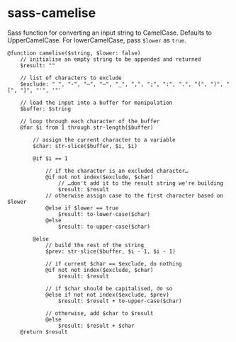 sass-camelise
=============

Sass function for converting an input string to CamelCase. Defaults to UpperCamelCase. For lowerCamelCase, pass `$lower` as `true`.

	@function camelise($string, $lower: false)
		// initialise an empty string to be appended and returned
		$result: ""
	
		// list of characters to exclude
		$exclude: " ", "-", "–", "—", "_", ",", ";", ":", ".", "(", ")", "[", "]", "'", '"'
	
		// load the input into a buffer for manipulation
		$buffer: $string
	
		// loop through each character of the buffer
		@for $i from 1 through str-length($buffer)
	
			// assign the current character to a variable
			$char: str-slice($buffer, $i, $i)
	
			@if $i == 1
			
				// if the character is an excluded character…
				@if not not index($exclude, $char)
					// …don't add it to the result string we're building
					$result: $result
				// otherwise assign case to the first character based on $lower
				@else if $lower == true
					$result: to-lower-case($char)
				@else
					$result: to-upper-case($char)
	
			@else
				// build the rest of the string
				$prev: str-slice($buffer, $i - 1, $i - 1)
	
				// if current $char == $exclude, do nothing
				@if not not index($exclude, $char)
					$result: $result
	
				// if $char should be capitalised, do so
				@else if not not index($exclude, $prev)
					$result: $result + to-upper-case($char)
	
				// otherwise, add $char to $result
				@else
					$result: $result + $char
		@return $result
